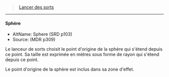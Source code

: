 ﻿---
!GenericItem
Id: spellcasting_hd.md#sphère
ParentLink: spellcasting_hd.md#lancer-des-sorts
Name: Sphère
ParentName: Lancer des sorts
NameLevel: 4
AltName: Sphere (SRD p103)
Source: (MDR p309)
Attributes: {}
---
> [Lancer des sorts](hd_spellcasting.md)

---

#### Sphère

- AltName: Sphere (SRD p103)
- Source: (MDR p309)

Le lanceur de sorts choisit le point d'origine de la sphère qui s'étend depuis ce point. Sa taille est exprimée en mètres sous forme de rayon qui s'étend depuis ce point.

Le point d'origine de la sphère est inclus dans sa zone d'effet.

